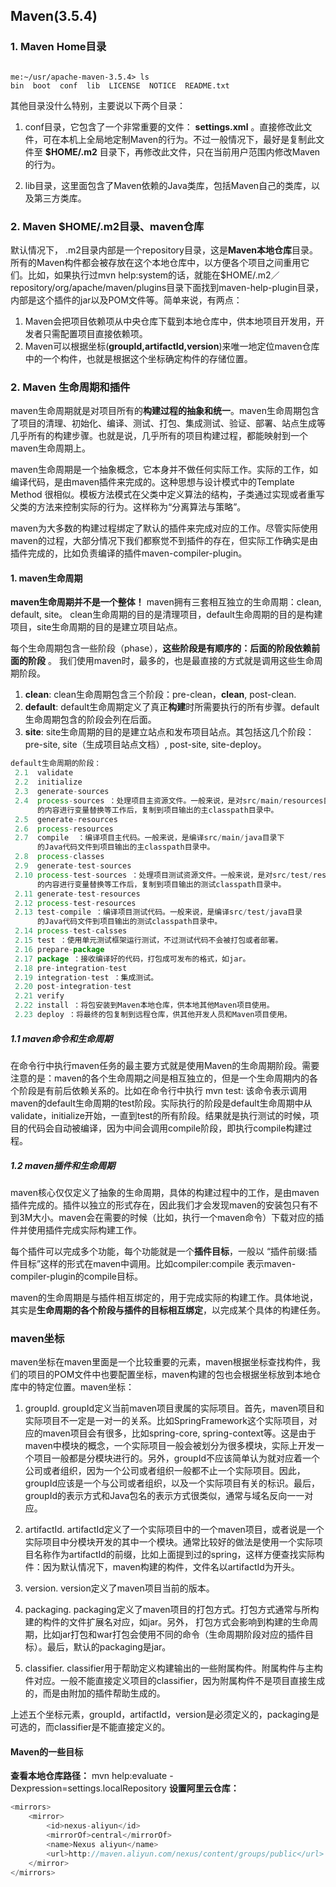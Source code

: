 ## Maven(3.5.4)
### 1. Maven Home目录
```javasript

me:~/usr/apache-maven-3.5.4> ls
bin  boot  conf  lib  LICENSE  NOTICE  README.txt

```
其他目录没什么特别，主要说以下两个目录：
1. conf目录，它包含了一个非常重要的文件： **settings.xml** 。直接修改此文件，可在本机上全局地定制Maven的行为。不过一般情况下，最好是复制此文件至 **$HOME/.m2** 目录下，再修改此文件，只在当前用户范围内修改Maven的行为。

2. lib目录，这里面包含了Maven依赖的Java类库，包括Maven自己的类库，以及第三方类库。

### 2. Maven $HOME/.m2目录、maven仓库
默认情况下， .m2目录内部是一个repository目录，这是**Maven本地仓库**目录。所有的Maven构件都会被存放在这个本地仓库中，以方便各个项目之间重用它们。比如，如果执行过mvn help:system的话，就能在$HOME/.m2／repository/org/apache/maven/plugins目录下面找到maven-help-plugin目录，内部是这个插件的jar以及POM文件等。简单来说，有两点：
1. Maven会把项目依赖项从中央仓库下载到本地仓库中，供本地项目开发用，开发者只需配置项目直接依赖项。
2. Maven可以根据坐标(**groupId,artifactId,version**)来唯一地定位maven仓库中的一个构件，也就是根据这个坐标确定构件的存储位置。

### 2. Maven 生命周期和插件
maven生命周期就是对项目所有的**构建过程的抽象和统一**。maven生命周期包含了项目的清理、初始化、编译、测试、打包、集成测试、验证、部署、站点生成等几乎所有的构建步骤。也就是说，几乎所有的项目构建过程，都能映射到一个maven生命周期上。

maven生命周期是一个抽象概念，它本身并不做任何实际工作。实际的工作，如编译代码，是由maven插件来完成的。这种思想与设计模式中的Template Method 很相似。模板方法模式在父类中定义算法的结构，子类通过实现或者重写父类的方法来控制实际的行为。这样称为“分离算法与策略”。

maven为大多数的构建过程绑定了默认的插件来完成对应的工作。尽管实际使用maven的过程，大部分情况下我们都察觉不到插件的存在，但实际工作确实是由插件完成的，比如负责编译的插件maven-compiler-plugin。

#### 1. maven生命周期
**maven生命周期并不是一个整体！** maven拥有三套相互独立的生命周期：clean, default, site。 clean生命周期的目的是清理项目，default生命周期的目的是构建项目，site生命周期的目的是建立项目站点。

每个生命周期包含一些阶段（phase），**这些阶段是有顺序的：后面的阶段依赖前面的阶段** 。 我们使用maven时，最多的，也是最直接的方式就是调用这些生命周期阶段。
1. **clean**: clean生命周期包含三个阶段：pre-clean，**clean**, post-clean.
2. **default**: default生命周期定义了真正**构建**时所需要执行的所有步骤。default生命周期包含的阶段会列在后面。
3. **site**: site生命周期的目的是建立站点和发布项目站点。其包括这几个阶段：pre-site, site（生成项目站点文档）, post-site, site-deploy。
```javascript
default生命周期的阶段：
 2.1  validate
 2.2  initialize
 2.3  generate-sources
 2.4  process-sources ：处理项目主资源文件。一般来说，是对src/main/resources目录
      的内容进行变量替换等工作后，复制到项目输出的主classpath目录中。
 2.5  generate-resources
 2.6  process-resources
 2.7  compile  ：编译项目主代码。一般来说，是编译src/main/java目录下
      的Java代码文件到项目输出的主classpath目录中。
 2.8  process-classes
 2.9  generate-test-sources
 2.10 process-test-sources ：处理项目测试资源文件。一般来说，是对src/test/resources目录
      的内容进行变量替换等工作后，复制到项目输出的测试classpath目录中。
 2.11 generate-test-resources
 2.12 process-test-resources
 2.13 test-compile ：编译项目测试代码。一般来说，是编译src/test/java目录
      的Java代码文件到项目输出的测试classpath目录中。
 2.14 process-test-calsses
 2.15 test ：使用单元测试框架运行测试，不过测试代码不会被打包或者部署。
 2.16 prepare-package
 2.17 package ：接收编译好的代码，打包成可发布的格式，如jar。
 2.18 pre-integration-test
 2.19 integration-test ：集成测试。
 2.20 post-integration-test
 2.21 verify
 2.22 install ：将包安装到Maven本地仓库，供本地其他Maven项目使用。
 2.23 deploy ：将最终的包复制到远程仓库，供其他开发人员和Maven项目使用。
```

##### 1.1 maven命令和生命周期
在命令行中执行maven任务的最主要方式就是使用Maven的生命周期阶段。需要注意的是：maven的各个生命周期之间是相互独立的，但是一个生命周期内的各个阶段是有前后依赖关系的。比如在命令行中执行 mvn test: 该命令表示调用maven的default生命周期的test阶段。实际执行的阶段是default生命周期中从validate，initialize开始，一直到test的所有阶段。结果就是执行测试的时候，项目的代码会自动被编译，因为中间会调用compile阶段，即执行compile构建过程。

##### 1.2 maven插件和生命周期
maven核心仅仅定义了抽象的生命周期，具体的构建过程中的工作，是由maven插件完成的。插件以独立的形式存在，因此我们才会发现maven的安装包只有不到3M大小。maven会在需要的时候（比如，执行一个maven命令）下载对应的插件并使用插件完成实际构建工作。

每个插件可以完成多个功能，每个功能就是一个**插件目标**，一般以 “插件前缀:插件目标”这样的形式在maven中调用。比如compiler:compile 表示maven-compiler-plugin的compile目标。

maven的生命周期是与插件相互绑定的，用于完成实际的构建工作。具体地说，其实是**生命周期的各个阶段与插件的目标相互绑定**，以完成某个具体的构建任务。


### maven坐标
maven坐标在maven里面是一个比较重要的元素，maven根据坐标查找构件，我们的项目的POM文件中也要配置坐标，maven构建的包也会根据坐标放到本地仓库中的特定位置。maven坐标：
1. groupId. groupId定义当前maven项目隶属的实际项目。首先，maven项目和实际项目不一定是一对一的关系。比如SpringFramework这个实际项目，对应的maven项目会有很多，比如spring-core, spring-context等。这是由于maven中模块的概念，一个实际项目一般会被划分为很多模块，实际上开发一个项目一般都是分模块进行的。另外，groupId不应该简单认为就对应着一个公司或者组织，因为一个公司或者组织一般都不止一个实际项目。因此，groupId应该是一个与公司或者组织，以及一个实际项目有关的标识。最后，groupId的表示方式和Java包名的表示方式很类似，通常与域名反向一一对应。

2. artifactId. artifactId定义了一个实际项目中的一个maven项目，或者说是一个实际项目中分模块开发的其中一个模块。通常比较好的做法是使用一个实际项目名称作为artifactId的前缀，比如上面提到过的spring，这样方便查找实际构件：因为默认情况下，maven构建的构件，文件名以artifactId为开头。

3. version. version定义了maven项目当前的版本。

4. packaging. packaging定义了maven项目的打包方式。打包方式通常与所构建的构件的文件扩展名对应，如jar。另外， 打包方式会影响到构建的生命周期，比如jar打包和war打包会使用不同的命令（生命周期阶段对应的插件目标）。最后，默认的packaging是jar。

5. classifier. classifier用于帮助定义构建输出的一些附属构件。附属构件与主构件对应。一般不能直接定义项目的classifier，因为附属构件不是项目直接生成的，而是由附加的插件帮助生成的。

上述五个坐标元素，groupId，artifactId，version是必须定义的，packaging是可选的，而classifier是不能直接定义的。



#### Maven的一些目标
**查看本地仓库路径：** mvn help:evaluate -Dexpression=settings.localRepository
**设置阿里云仓库：** 
```javascript
<mirrors>
	<mirror>
		<id>nexus-aliyun</id>
		<mirrorOf>central</mirrorOf>
		<name>Nexus aliyun</name>
		<url>http://maven.aliyun.com/nexus/content/groups/public</url>
	</mirror>
</mirrors>

```
